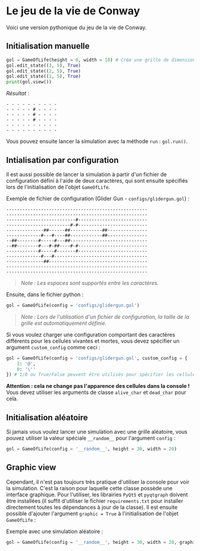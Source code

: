 
# Le jeu de la vie de Conway
Voici une version pythonique du jeu de la vie de Conway.
## Initialisation manuelle
```python
gol = GameOfLife(height = 6, width = 10) # Crée une grille de dimension 6x10.
gol.edit_state((3, 5), True)
gol.edit_state((2, 5), True)
gol.edit_state((1, 5), True)
print(gol.view())
```
*Résultat* : 
```
- - - - - - - - - -
- - - - - # - - - -
- - - - - # - - - -
- - - - - # - - - -
- - - - - - - - - -
- - - - - - - - - -
```
Vous pouvez ensuite lancer la simulation avec la méthode `run` : `gol.run()`.
## Intialisation par configuration
Il est aussi possible de lancer la simulation à partir d'un fichier de configuration défini à l'aide de deux caractères, qui sont ensuite spécifiés lors de l'initialisation de l'objet `GameOfLife`.

Exemple de fichier de configuration (Glider Gun - `configs/glidergun.gol`) :
```
-----------------------------------------------------
-----------------------------------------------------
--------------------------#--------------------------
------------------------#-#--------------------------
--------------##------##------------##---------------
-------------#---#----##------------##---------------
--##--------#-----#---##-----------------------------
--##--------#---#-##----#-#--------------------------
------------#-----#-------#--------------------------
-------------#---#-----------------------------------
--------------##-------------------------------------
-----------------------------------------------------
-----------------------------------------------------
```
> *Note : Les espaces sont supportés entre les caractères.* 

Ensuite, dans le fichier python :
```python
gol = GameOfLife(config = 'configs/glidergun.gol')
```
> *Note : Lors de l'utilisation d'un fichier de configuration, la taille de la grille est automatiquement définie.*

Si vous voulez charger une configuration comportant des caractères différents pour les cellules vivantes et mortes, vous devez spécifier un argument `custom_config` comme ceci :
```python
gol = GameOfLife(config = 'configs/glidergun.gol', custom_config = {
    1: '@',
    0: '\''
}) # 1/0 ou True/False peuvent être utilisés pour spécifier les cellules vivantes et mortes.
```
**Attention : cela ne change pas l'apparence des cellules dans la console !** Vous devez utiliser les arguments de classe `alive_char` et `dead_char` pour cela.
## Initialisation aléatoire
Si jamais vous voulez lancer une simulation avec une grille aléatoire, vous pouvez utiliser la valeur spéciale `__random__` pour l'argument `config` :
```python
gol = GameOfLife(config = '__random__', height = 30, width = 20)
```

## Graphic view
Cependant, il n'est pas toujours très pratique d'utiliser la console pour voir la simulation. C'est la raison pour laquelle cette classe possède une interface graphique. Pour l'utiliser, les librairies `PyQt5` et `pyqtgraph` doivent être installées (il suffit d'utiliser le fichier `requirements.txt` pour installer directement toutes les dépendances à jour de la classe). Il est ensuite possible d'ajouter l'argument `graphic = True` à l'initialisation de l'objet `GameOfLife` :

Exemple avec une simulation aléatoire :
```python
gol = GameOfLife(config = '__random__', height = 30, width = 20, graphic = True)
```